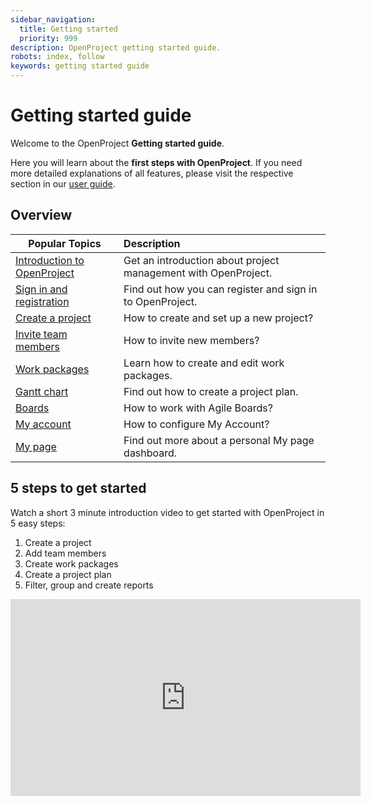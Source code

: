 ```yaml
---
sidebar_navigation:
  title: Getting started
  priority: 999
description: OpenProject getting started guide.
robots: index, follow
keywords: getting started guide
---
```


# Getting started guide

Welcome to the OpenProject **Getting started guide**.

Here you will learn about the **first steps with OpenProject**. If you need more detailed explanations of all features, please visit the respective section in our [user guide](../user-guide/).

## Overview

| Popular Topics                                          | Description                                                  |
| ------------------------------------------------------- | :----------------------------------------------------------- |
| [Introduction to OpenProject](openproject-introduction) | Get an introduction about project management with OpenProject. |
| [Sign in and registration](sign-in-registration)        | Find out how you can register and sign in to OpenProject.    |
| [Create a project](projects)                            | How to create and set up a new project?                      |
| [Invite team members](invite-members)                   | How to invite new members?                                   |
| [Work packages](work-packages-introduction)             | Learn how to create and edit work packages.                  |
| [Gantt chart](gantt-chart-introduction)                 | Find out how to create a project plan.                       |
| [Boards](boards-introduction)                           | How to work with Agile Boards?                               |
| [My account](my-account)                                | How to configure My Account?                                 |
| [My page](my-page)                                      | Find out more about a personal My page dashboard.            |

## 5 steps to get started

Watch a short 3 minute introduction video to get started with OpenProject in 5 easy steps:

1. Create a project
2. Add team members
3. Create work packages
4. Create a project plan
5. Filter, group and create reports

<iframe width="560" height="315" src="https://www.youtube.com/embed/Fk4papnAzMw" frameborder="0" allow="accelerometer; autoplay; encrypted-media; gyroscope; picture-in-picture" allowfullscreen></iframe>
